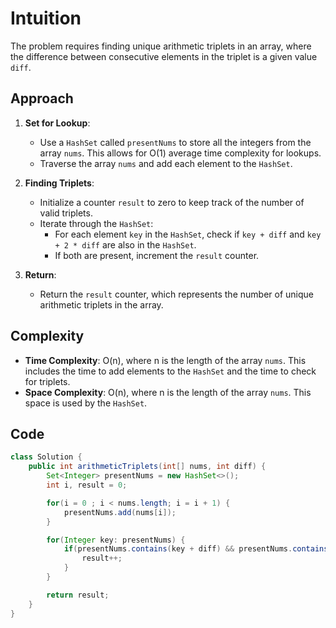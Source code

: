 # Intuition

The problem requires finding unique arithmetic triplets in an array, where the difference between consecutive elements in the triplet is a given value `diff`.

## Approach

1. **Set for Lookup**:
   - Use a `HashSet` called `presentNums` to store all the integers from the array `nums`. This allows for O(1) average time complexity for lookups.
   - Traverse the array `nums` and add each element to the `HashSet`.

2. **Finding Triplets**:
   - Initialize a counter `result` to zero to keep track of the number of valid triplets.
   - Iterate through the `HashSet`:
     - For each element `key` in the `HashSet`, check if `key + diff` and `key + 2 * diff` are also in the `HashSet`.
     - If both are present, increment the `result` counter.

3. **Return**:
   - Return the `result` counter, which represents the number of unique arithmetic triplets in the array.

## Complexity

- **Time Complexity**: O(n), where n is the length of the array `nums`. This includes the time to add elements to the `HashSet` and the time to check for triplets.
- **Space Complexity**: O(n), where n is the length of the array `nums`. This space is used by the `HashSet`.

## Code

```Java
class Solution {
    public int arithmeticTriplets(int[] nums, int diff) {
        Set<Integer> presentNums = new HashSet<>();
        int i, result = 0;

        for(i = 0 ; i < nums.length; i = i + 1) {
            presentNums.add(nums[i]);
        }

        for(Integer key: presentNums) {
            if(presentNums.contains(key + diff) && presentNums.contains(key + diff + diff)) {
                result++;
            }
        }

        return result;
    }
}
```
